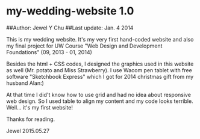 # my-wedding-website 1.0
##Author: Jewel Y Chu 
##Last update: Jan. 4 2014

This is my wedding website. It's my very first hand-coded website and also my final project for UW Course "Web Design and Development Foundations" (09, 2013 - 01, 2014)

Besides the html + CSS codes, I designed the graphics used in this website as well (Mr. potato and Miss Strawberry). I use Wacom pen tablet with free software "Sketchbook Express" which I got for 2014 christmas gift from my husband Alan:) 

At that time I did't know how to use grid and had no idea about responsive web design. So I used table to align my content and my code looks terrible. Well... it's my first website!

Thanks for reading.   

Jewel 2015.05.27

